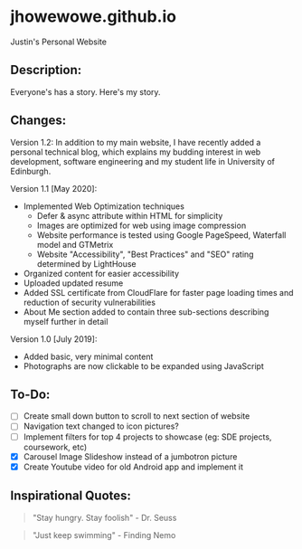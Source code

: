 # jhowewowe.github.io
Justin's Personal Website

## Description:
Everyone's has a story. Here's my story.

## Changes:
Version 1.2: In addition to my main website, I have recently added a personal technical blog, which explains my budding interest in web development, software engineering and my student life in University of Edinburgh.

Version 1.1 [May 2020]:
- Implemented Web Optimization techniques
  - Defer & async attribute within HTML for simplicity
  - Images are optimized for web using image compression
  - Website performance is tested using Google PageSpeed, Waterfall model and GTMetrix
  - Website "Accessibility", "Best Practices" and "SEO" rating determined by LightHouse
- Organized content for easier accessibility
- Uploaded updated resume
- Added SSL certificate from CloudFlare for faster page loading times and reduction of security vulnerabilities
- About Me section added to contain three sub-sections describing myself further in detail

Version 1.0 [July 2019]:
- Added basic, very minimal content
- Photographs are now clickable to be expanded using JavaScript

## To-Do:
- [ ] Create small down button to scroll to next section of website
- [ ] Navigation text changed to icon pictures?
- [ ] Implement filters for top 4 projects to showcase (eg: SDE projects, coursework, etc)
- [x] Carousel Image Slideshow instead of a jumbotron picture
- [x] Create Youtube video for old Android app and implement it

## Inspirational Quotes:
> "Stay hungry. Stay foolish" - Dr. Seuss

> "Just keep swimming" - Finding Nemo
